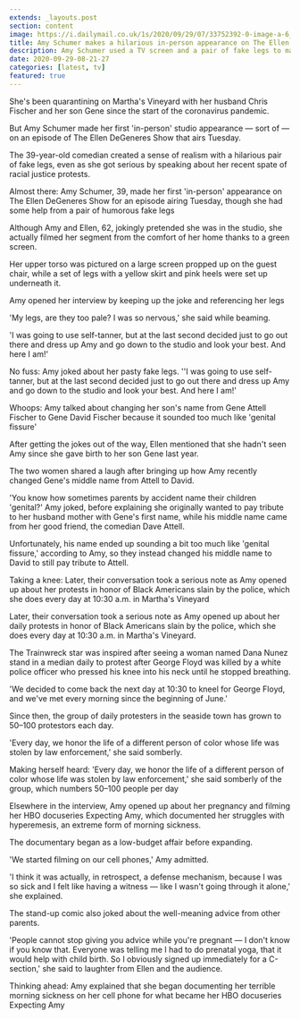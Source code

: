 ```yaml
---
extends: _layouts.post
section: content
image: https://i.dailymail.co.uk/1s/2020/09/29/07/33752392-0-image-a-6_1601360942857.jpg 
title: Amy Schumer makes a hilarious in-person appearance on The Ellen DeGeneres Show 
description: Amy Schumer used a TV screen and a pair of fake legs to make her first in-person appearance on The Ellen DeGeneres Show since the start of the pandemic. 
date: 2020-09-29-08-21-27 
categories: [latest, tv] 
featured: true 
--- 
```

She's been quarantining on Martha's Vineyard with her husband Chris Fischer and her son Gene since the start of the coronavirus pandemic.

But Amy Schumer made her first 'in-person' studio appearance — sort of — on an episode of The Ellen DeGeneres Show that airs Tuesday.

The 39-year-old comedian created a sense of realism with a hilarious pair of fake legs, even as she got serious by speaking about her recent spate of racial justice protests.

Almost there: Amy Schumer, 39, made her first 'in-person' appearance on The Ellen DeGeneres Show for an episode airing Tuesday, though she had some help from a pair of humorous fake legs

Although Amy and Ellen, 62, jokingly pretended she was in the studio, she actually filmed her segment from the comfort of her home thanks to a green screen.

Her upper torso was pictured on a large screen propped up on the guest chair, while a set of legs with a yellow skirt and pink heels were set up underneath it.

Amy opened her interview by keeping up the joke and referencing her legs

'My legs, are they too pale? I was so nervous,' she said while beaming.

'I was going to use self-tanner, but at the last second decided just to go out there and dress up Amy and go down to the studio and look your best. And here I am!'

No fuss: Amy joked about her pasty fake legs. ''I was going to use self-tanner, but at the last second decided just to go out there and dress up Amy and go down to the studio and look your best. And here I am!'

Whoops: Amy talked about changing her son's name from Gene Attell Fischer to Gene David Fischer because it sounded too much like 'genital fissure'

After getting the jokes out of the way, Ellen mentioned that she hadn't seen Amy since she gave birth to her son Gene last year.

The two women shared a laugh after bringing up how Amy recently changed Gene's middle name from Attell to David.

'You know how sometimes parents by accident name their children 'genital?' Amy joked, before explaining she originally wanted to pay tribute to her husband mother with Gene's first name, while his middle name came from her good friend, the comedian Dave Attell.

Unfortunately, his name ended up sounding a bit too much like 'genital fissure,' according to Amy, so they instead changed his middle name to David to still pay tribute to Attell.

Taking a knee: Later, their conversation took a serious note as Amy opened up about her protests in honor of Black Americans slain by the police, which she does every day at 10:30 a.m. in Martha's Vineyard

Later, their conversation took a serious note as Amy opened up about her daily protests in honor of Black Americans slain by the police, which she does every day at 10:30 a.m. in Martha's Vineyard.

The Trainwreck star was inspired after seeing a woman named Dana Nunez stand in a median daily to protest after George Floyd was killed by a white police officer who pressed his knee into his neck until he stopped breathing.

'We decided to come back the next day at 10:30 to kneel for George Floyd, and we've met every morning since the beginning of June.'

Since then, the group of daily protesters in the seaside town has grown to 50–100 protestors each day.

'Every day, we honor the life of a different person of color whose life was stolen by law enforcement,' she said somberly.

Making herself heard: 'Every day, we honor the life of a different person of color whose life was stolen by law enforcement,' she said somberly of the group, which numbers 50–100 people per day

Elsewhere in the interview, Amy opened up about her pregnancy and filming her HBO docuseries Expecting Amy, which documented her struggles with hyperemesis, an extreme form of morning sickness.

The documentary began as a low-budget affair before expanding.

'We started filming on our cell phones,' Amy admitted.

'I think it was actually, in retrospect, a defense mechanism, because I was so sick and I felt like having a witness — like I wasn't going through it alone,' she explained.

The stand-up comic also joked about the well-meaning advice from other parents.

'People cannot stop giving you advice while you're pregnant — I don't know if you know that. Everyone was telling me I had to do prenatal yoga, that it would help with child birth. So I obviously signed up immediately for a C-section,' she said to laughter from Ellen and the audience.

Thinking ahead: Amy explained that she began documenting her terrible morning sickness on her cell phone for what became her HBO docuseries Expecting Amy

